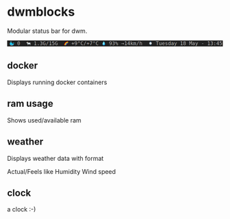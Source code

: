 # dwmblocks

Modular status bar for dwm.

![image](./image.png)

## docker

Displays running docker containers

## ram usage

Shows used/available ram

## weather

Displays weather data with format

Actual/Feels like
Humidity
Wind speed

## clock

a clock :-)
